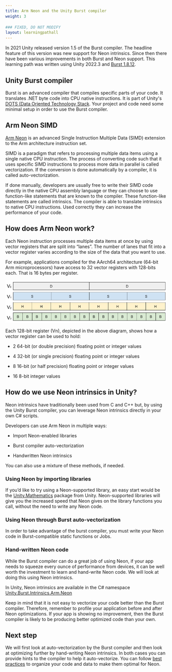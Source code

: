 ```yaml
---
title: Arm Neon and the Unity Burst compiler
weight: 3

### FIXED, DO NOT MODIFY
layout: learningpathall
---
```

In 2021 Unity released version 1.5 of the Burst compiler. The headline feature of this version was new support for Neon intrinsics. Since then there have been various improvements in both Burst and Neon support. This learning path was written using Unity 2022.3 and [Burst 1.8.12](https://docs.unity3d.com/Packages/com.unity.burst@1.8/manual/index.html).

## Unity Burst compiler
Burst is an advanced compiler that compiles specific parts of your code. It translates .NET byte code into CPU native instructions. It is part of Unity's [DOTS (Data Oriented Technology Stack](https://unity.com/dots). Your project and code need some minimal setup in order to use the Burst compiler.

## Arm Neon SIMD

[Arm Neon](https://developer.arm.com/Architectures/Neon) is an advanced Single Instruction Multiple Data (SIMD) extension to the Arm architecture instruction set.

SIMD is a paradigm that refers to processing multiple data items using a single native CPU instruction. The process of converting code such that it uses specific SIMD instructions to process more data in parallel is called vectorization. If the conversion is done automatically by a compiler, it is called auto-vectorization.

If done manually, developers are usually free to write their SIMD code directly in the native CPU assembly language or they can choose to use function-like statements that are known to the compiler. These function-like statements are called intrinsics. The compiler is able to translate intrinsics to native CPU instructions. Used correctly they can increase the performance of your code.

## How does Arm Neon work?

Each Neon instruction processes multiple data items at once by using vector registers that are split into “lanes”. The number of lanes that fit into a vector register varies according to the size of the data that you want to use.

For example, applications compiled for the AArch64 architecture (64-bit Arm microprocessors) have access to 32 vector registers with 128-bits each. That is 16 bytes per register.

![Vector registers#center](images/vector-registers.png)

Each 128-bit register (Vn), depicted in the above diagram, shows how a vector register can be used to hold:

- 2 64-bit (or double precision) floating point or integer values

- 4 32-bit (or single precision) floating point or integer values

- 8 16-bit (or half precision) floating point or integer values

- 16 8-bit integer values

## How do we use Neon intrinsics in Unity?
Neon intrinsics have traditionally been used from C and C++ but, by using the Unity Burst compiler, you can leverage Neon intrinsics directly in your own C# scripts.

Developers can use Arm Neon in multiple ways:

- Import Neon-enabled libraries

- Burst compiler auto-vectorization

- Handwritten Neon intrinsics

You can also use a mixture of these methods, if needed.

### Using Neon by importing libraries
If you’d like to try using a Neon-supported library, an easy start would be the [Unity.Mathematics](https://docs.unity3d.com/Packages/com.unity.mathematics@1.3/manual/index.html) package from Unity. Neon-supported libraries will give you the increased speed that Neon gives on the library functions you call, without the need to write any Neon code.

### Using Neon through Burst auto-vectorization
In order to take advantage of the burst compiler, you must write your Neon code in Burst-compatible static functions or Jobs.

### Hand-written Neon code
While the Burst compiler can do a great job of using Neon, if your app needs to squeeze every ounce of performance from devices, it can be well worth the investment to learn and hand-write Neon code. We will look at doing this using Neon intrinsics.

In Unity, Neon intrinsics are available in the C# namespace [Unity.Burst.Intrinsics.Arm.Neon](https://docs.unity3d.com/Packages/com.unity.burst@1.8/api/Unity.Burst.Intrinsics.Arm.Neon.html)

Keep in mind that it is not easy to vectorize your code better than the Burst compiler. Therefore, remember to profile your application before and after Neon optimizations. If your app is showing no improvement, then the Burst compiler is likely to be producing better optimized code than your own.

## Next step

We will first look at auto-vectorization by the Burst compiler and then look at optimizing further by hand-writing Neon intrinsics. In both cases you can provide hints to the compiler to help it auto-vectorize. You can follow [best practices](/learning-paths/smartphones-and-mobile/using-neon-intrinsics-to-optimize-unity-on-android/5-the-optimizations#best-practices) to organize your code and data to make them optimal for Neon.
